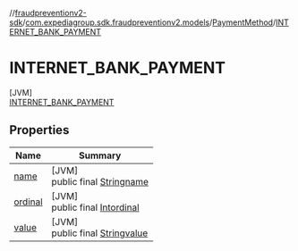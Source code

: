 //[fraudpreventionv2-sdk](../../../../index.md)/[com.expediagroup.sdk.fraudpreventionv2.models](../../index.md)/[PaymentMethod](../index.md)/[INTERNET_BANK_PAYMENT](index.md)

# INTERNET_BANK_PAYMENT

[JVM]\
[INTERNET_BANK_PAYMENT](index.md)

## Properties

| Name | Summary |
|---|---|
| [name](../../-verification-type/_3_-d-s/index.md#-372974862%2FProperties%2F-173342751) | [JVM]<br>public final [String](https://kotlinlang.org/api/latest/jvm/stdlib/kotlin/-string/index.html)[name](../../-verification-type/_3_-d-s/index.md#-372974862%2FProperties%2F-173342751) |
| [ordinal](../../-verification-type/_3_-d-s/index.md#-739389684%2FProperties%2F-173342751) | [JVM]<br>public final [Int](https://kotlinlang.org/api/latest/jvm/stdlib/kotlin/-int/index.html)[ordinal](../../-verification-type/_3_-d-s/index.md#-739389684%2FProperties%2F-173342751) |
| [value](../-d-i-r-e-c-t_-d-e-b-i-t/index.md#-1229099439%2FProperties%2F-173342751) | [JVM]<br>public final [String](https://kotlinlang.org/api/latest/jvm/stdlib/kotlin/-string/index.html)[value](../-d-i-r-e-c-t_-d-e-b-i-t/index.md#-1229099439%2FProperties%2F-173342751) |
